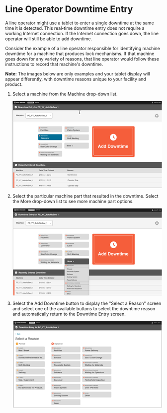 # Line Operator Downtime Entry

A line operator might use a tablet to enter a single downtime at the same time it is detected. This real-time downtime entry does not require a working Internet connection. If the Internet connection goes down, the line operator will still be able to add downtime.

Consider the example of a line operator responsible for identifying machine downtime for a machine that produces lock mechanisms. If that machine goes down for any variety of reasons, that line operator would follow these instructions to record that machine's downtime.

**Note:** The images below are only examples and your tablet display will appear differently, with downtime reasons unique to your facility and product.

1.  Select a machine from the Machine drop-down list.

    ![](realtimeDowntimeEntry.png)

2.  Select the particular machine part that resulted in the downtime. Select the More drop-down list to see more machine part options.

    ![](realDowntimeEntry2.png)

3.  Select the Add Downtime button to display the "Select a Reason" screen and select one of the available buttons to select the downtime reason and automatically return to the Downtime Entry screen.

    ![](realDowntimeEntry3.png)


